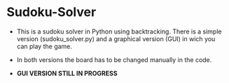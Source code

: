 # Sudoku-Solver

 - This is a sudoku solver in Python using backtracking. There is a simple version (sudoku_solver.py) and a graphical version (GUI) in wich you can play the game. 
 
 - In both versions the board has to be changed manually in the code.

 - **GUI VERSION STILL IN PROGRESS**